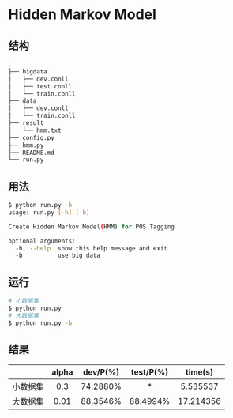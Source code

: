 # Hidden Markov Model

## 结构

```sh
.
├── bigdata
│   ├── dev.conll
│   ├── test.conll
│   └── train.conll
├── data
│   ├── dev.conll
│   └── train.conll
├── result
│   └── hmm.txt
├── config.py
├── hmm.py
├── README.md
└── run.py
```

## 用法

```sh
$ python run.py -h
usage: run.py [-h] [-b]

Create Hidden Markov Model(HMM) for POS Tagging

optional arguments:
  -h, --help  show this help message and exit
  -b          use big data
```

## 运行

```sh
# 小数据集
$ python run.py
# 大数据集
$ python run.py -b
```

## 结果

|  | alpha | dev/P(%) | test/P(%) | time(s)  |
| :---: | :------: | :-------: | :------: | :------: |
|  小数据集  |  0.3  | 74.2880% | * | 5.535537 |
| 大数据集 | 0.01  | 88.3546% | 88.4994%  | 17.214356 |